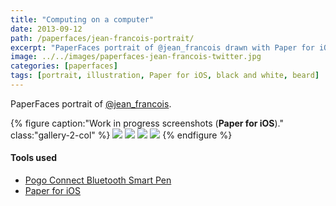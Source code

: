 ```yaml
---
title: "Computing on a computer"
date: 2013-09-12
path: /paperfaces/jean-francois-portrait/
excerpt: "PaperFaces portrait of @jean_francois drawn with Paper for iOS on an iPad."
image: ../../images/paperfaces-jean-francois-twitter.jpg
categories: [paperfaces]
tags: [portrait, illustration, Paper for iOS, black and white, beard]
---
```


PaperFaces portrait of [@jean_francois](https://twitter.com/jean_francois).

{% figure caption:"Work in progress screenshots (**Paper for iOS**)." class:"gallery-2-col" %}
[![](../../images/paperfaces-jean-francois-process-1-600.jpg)](../../images/paperfaces-jean-francois-process-1-lg.jpg)
[![](../../images/paperfaces-jean-francois-process-2-600.jpg)](../../images/paperfaces-jean-francois-process-2-lg.jpg)
[![](../../images/paperfaces-jean-francois-process-3-600.jpg)](../../images/paperfaces-jean-francois-process-3-lg.jpg)
[![](../../images/paperfaces-jean-francois-process-4-600.jpg)](../../images/paperfaces-jean-francois-process-4-lg.jpg)
{% endfigure %}

#### Tools used

- [Pogo Connect Bluetooth Smart Pen](https://www.amazon.com/gp/product/B009K448L4/ref=as_li_ss_tl?ie=UTF8&camp=1789&creative=390957&creativeASIN=B009K448L4&linkCode=as2&tag=mademist-20)
- [Paper for iOS](https://paper.bywetransfer.com/)
